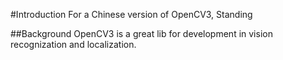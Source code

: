 #Introduction
For a Chinese version of OpenCV3, Standing

##Background
OpenCV3 is a great lib for development in vision recognization and localization.

